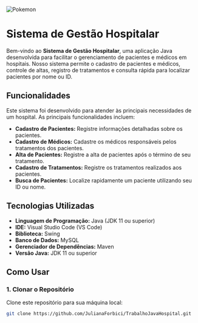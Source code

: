![Pokemon](https://pa1.aminoapps.com/6334/37de8b9f15dd3e6a38e338184837e472fccd3cd5_hq.gif)

# Sistema de Gestão Hospitalar

Bem-vindo ao **Sistema de Gestão Hospitalar**, uma aplicação Java desenvolvida para facilitar o gerenciamento de pacientes e médicos em hospitais. Nosso sistema permite o cadastro de pacientes e médicos, controle de altas, registro de tratamentos e consulta rápida para localizar pacientes por nome ou ID.

## Funcionalidades

Este sistema foi desenvolvido para atender às principais necessidades de um hospital. As principais funcionalidades incluem:

- **Cadastro de Pacientes:** Registre informações detalhadas sobre os pacientes.
- **Cadastro de Médicos:** Cadastre os médicos responsáveis pelos tratamentos dos pacientes.
- **Alta de Pacientes:** Registre a alta de pacientes após o término de seu tratamento.
- **Cadastro de Tratamentos:** Registre os tratamentos realizados aos pacientes.
- **Busca de Pacientes:** Localize rapidamente um paciente utilizando seu ID ou nome.

## Tecnologias Utilizadas

- **Linguagem de Programação:** Java (JDK 11 ou superior)
- **IDE:** Visual Studio Code (VS Code)
- **Biblioteca:** Swing
- **Banco de Dados:** MySQL  
- **Gerenciador de Dependências:** Maven
- **Versão Java:** JDK 11 ou superior

## Como Usar

### 1. Clonar o Repositório

Clone este repositório para sua máquina local:

```bash
git clone https://github.com/JulianaForbici/TrabalhoJavaHospital.git



